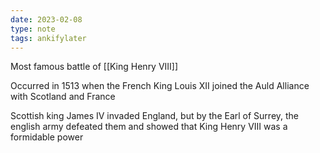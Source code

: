 ```yaml
---
date: 2023-02-08
type: note
tags: ankifylater
---
```


Most famous battle of [[King Henry VIII]]

Occurred in 1513 when the French King Louis XII joined the Auld Alliance with Scotland and France

Scottish king James IV invaded England, but by the Earl of Surrey, the english army defeated them and showed that King Henry VIII was a formidable power
